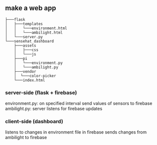 ## make a web app

```
├───flask
│   ├───templates
│   │   └───environment.html
│   │   └───ambilight.html
│   └───server.py
└───sensehat_dashboard
    ├───assets
    │   ├───css
    │   └───js
    ├───pi
    │   └───environment.py
    │   └───ambilight.py
    ├───vendor
    │  └───color-picker
    └───index.html
```

### server-side (flask + firebase)

environment.py: on specified interval send values of sensors to firebase
ambilight.py: server listens for firebase updates

### client-side (dashboard)

listens to changes in environment file in firebase
sends changes from ambilight to firebase
